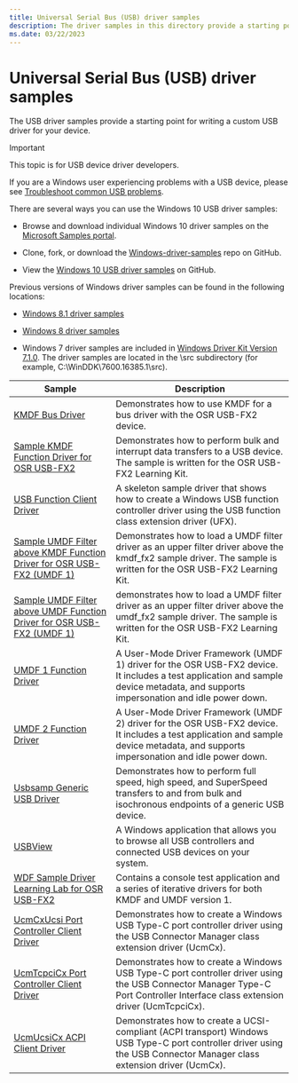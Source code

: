 ```yaml
---
title: Universal Serial Bus (USB) driver samples
description: The driver samples in this directory provide a starting point for writing a custom USB driver for your device.
ms.date: 03/22/2023
---
```


# Universal Serial Bus (USB) driver samples

The USB driver samples provide a starting point for writing a custom USB driver for your device.

> [!IMPORTANT]
> This topic is for USB device driver developers.
>
> If you are a Windows user experiencing problems with a USB device, please see [Troubleshoot common USB problems](https://support.microsoft.com/help/17614/windows-10-troubleshoot-common-usb-problems).

There are several ways you can use the Windows 10 USB driver samples:

- Browse and download individual Windows 10 driver samples on the [Microsoft Samples portal](/samples/browse/?products=windows-wdk).

- Clone, fork, or download the [Windows-driver-samples](https://github.com/Microsoft/Windows-driver-samples) repo on GitHub.

- View the [Windows 10 USB driver samples](https://github.com/Microsoft/Windows-driver-samples/tree/main/usb) on GitHub.

Previous versions of Windows driver samples can be found in the following locations:

- [Windows 8.1 driver samples](https://github.com/microsoftarchive/msdn-code-gallery-microsoft/tree/master/Official%20Windows%20Driver%20Kit%20Sample/Windows%20Driver%20Kit%20(WDK)%208.1%20Samples)

- [Windows 8 driver samples](https://github.com/microsoftarchive/msdn-code-gallery-microsoft/tree/master/Official%20Windows%20Driver%20Kit%20Sample/Windows%20Driver%20Kit%20(WDK)%208.0%20Samples)

- Windows 7 driver samples are included in [Windows Driver Kit Version 7.1.0](https://www.microsoft.com/download/details.aspx?id=11800). The driver samples are located in the \src subdirectory (for example, C:\WinDDK\7600.16385.1\src).

| Sample | Description |
|--|--|
| [KMDF Bus Driver](/samples/microsoft/windows-driver-samples/sample-kmdf-bus-driver-for-osr-usb-fx2) | Demonstrates how to use KMDF for a bus driver with the OSR USB-FX2 device. |
| [Sample KMDF Function Driver for OSR USB-FX2](/samples/microsoft/windows-driver-samples/sample-kmdf-function-driver-for-osr-usb-fx2) | Demonstrates how to perform bulk and interrupt data transfers to a USB device. The sample is written for the OSR USB-FX2 Learning Kit. |
| [USB Function Client Driver](/samples/microsoft/windows-driver-samples/usb-function-client-driver) | A skeleton sample driver that shows how to create a Windows USB function controller driver using the USB function class extension driver (UFX). |
| [Sample UMDF Filter above KMDF Function Driver for OSR USB-FX2 (UMDF 1)](../wdf/user-mode-driver-framework-design-guide.md) | Demonstrates how to load a UMDF filter driver as an upper filter driver above the kmdf\_fx2 sample driver. The sample is written for the OSR USB-FX2 Learning Kit. |
| [Sample UMDF Filter above UMDF Function Driver for OSR USB-FX2 (UMDF 1)](../wdf/user-mode-driver-framework-design-guide.md) | demonstrates how to load a UMDF filter driver as an upper filter driver above the umdf\_fx2 sample driver. The sample is written for the OSR USB-FX2 Learning Kit. |
| [UMDF 1 Function Driver](../wdf/user-mode-driver-framework-design-guide.md) | A User-Mode Driver Framework (UMDF 1) driver for the OSR USB-FX2 device. It includes a test application and sample device metadata, and supports impersonation and idle power down. |
| [UMDF 2 Function Driver](/samples/microsoft/windows-driver-samples/sample-function-driver-for-osr-usb-fx2-umdf-version-2) | A User-Mode Driver Framework (UMDF 2) driver for the OSR USB-FX2 device. It includes a test application and sample device metadata, and supports impersonation and idle power down. |
| [Usbsamp Generic USB Driver](/samples/microsoft/windows-driver-samples/usbsamp-generic-usb-driver) | Demonstrates how to perform full speed, high speed, and SuperSpeed transfers to and from bulk and isochronous endpoints of a generic USB device. |
| [USBView](/samples/microsoft/windows-driver-samples/usbview-sample-application) | A Windows application that allows you to browse all USB controllers and connected USB devices on your system. |
| [WDF Sample Driver Learning Lab for OSR USB-FX2](/samples/microsoft/windows-driver-samples/wdf-sample-driver-learning-lab-for-osr-usb-fx2) | Contains a console test application and a series of iterative drivers for both KMDF and UMDF version 1. |
| [UcmCxUcsi Port Controller Client Driver](/samples/microsoft/windows-driver-samples/ucmtcpcicx-port-controller-client-driver-v2) | Demonstrates how to create a Windows USB Type-C port controller driver using the USB Connector Manager class extension driver (UcmCx). |
| [UcmTcpciCx Port Controller Client Driver](/samples/microsoft/windows-driver-samples/ucmtcpcicx-port-controller-client-driver) | Demonstrates how to create a Windows USB Type-C port controller driver using the USB Connector Manager Type-C Port Controller Interface class extension driver (UcmTcpciCx). |
| [UcmUcsiCx ACPI Client Driver](/samples/microsoft/windows-driver-samples/ucmucsicx-acpi-client-driver) | Demonstrates how to create a UCSI-compliant (ACPI transport) Windows USB Type-C port controller driver using the USB Connector Manager class extension driver (UcmCx). |
